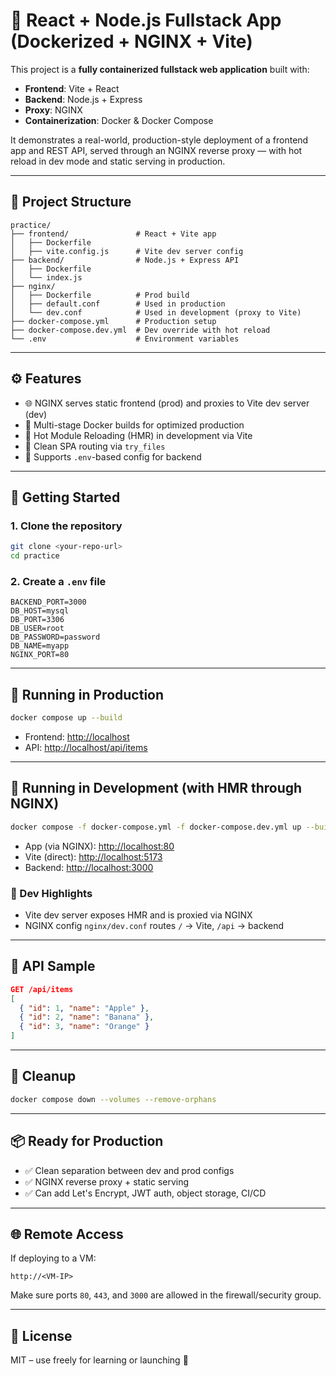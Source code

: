 # 🚀 React + Node.js Fullstack App (Dockerized + NGINX + Vite)

This project is a **fully containerized fullstack web application** built with:

* **Frontend**: Vite + React
* **Backend**: Node.js + Express
* **Proxy**: NGINX
* **Containerization**: Docker & Docker Compose

It demonstrates a real-world, production-style deployment of a frontend app and REST API, served through an NGINX reverse proxy — with hot reload in dev mode and static serving in production.

---

## 📁 Project Structure

```
practice/
├── frontend/               # React + Vite app
│   ├── Dockerfile
│   ├── vite.config.js      # Vite dev server config
├── backend/                # Node.js + Express API
│   ├── Dockerfile
│   └── index.js
├── nginx/
│   ├── Dockerfile          # Prod build
│   ├── default.conf        # Used in production
│   └── dev.conf            # Used in development (proxy to Vite)
├── docker-compose.yml      # Production setup
├── docker-compose.dev.yml  # Dev override with hot reload
└── .env                    # Environment variables
```

---

## ⚙️ Features

* 🌐 NGINX serves static frontend (prod) and proxies to Vite dev server (dev)
* 🧱 Multi-stage Docker builds for optimized production
* 🔁 Hot Module Reloading (HMR) in development via Vite
* 🔀 Clean SPA routing via `try_files`
* 💬 Supports `.env`-based config for backend

---

## 🚀 Getting Started

### 1. Clone the repository

```bash
git clone <your-repo-url>
cd practice
```

### 2. Create a `.env` file

```env
BACKEND_PORT=3000
DB_HOST=mysql
DB_PORT=3306
DB_USER=root
DB_PASSWORD=password
DB_NAME=myapp
NGINX_PORT=80
```

---

## 🧪 Running in Production

```bash
docker compose up --build
```

* Frontend: [http://localhost](http://localhost)
* API: [http://localhost/api/items](http://localhost/api/items)

---

## 🔁 Running in Development (with HMR through NGINX)

```bash
docker compose -f docker-compose.yml -f docker-compose.dev.yml up --build
```

* App (via NGINX): [http://localhost:80](http://localhost:80)
* Vite (direct): [http://localhost:5173](http://localhost:5173)
* Backend: [http://localhost:3000](http://localhost:3000)

### 📄 Dev Highlights

* Vite dev server exposes HMR and is proxied via NGINX
* NGINX config `nginx/dev.conf` routes `/` → Vite, `/api` → backend

---

## 🔐 API Sample

```json
GET /api/items
[
  { "id": 1, "name": "Apple" },
  { "id": 2, "name": "Banana" },
  { "id": 3, "name": "Orange" }
]
```

---

## 🧹 Cleanup

```bash
docker compose down --volumes --remove-orphans
```

---

## 📦 Ready for Production

* ✅ Clean separation between dev and prod configs
* ✅ NGINX reverse proxy + static serving
* ✅ Can add Let's Encrypt, JWT auth, object storage, CI/CD

---

## 🌐 Remote Access

If deploying to a VM:

```
http://<VM-IP>
```

Make sure ports `80`, `443`, and `3000` are allowed in the firewall/security group.

---

## 📝 License

MIT – use freely for learning or launching 🚀
